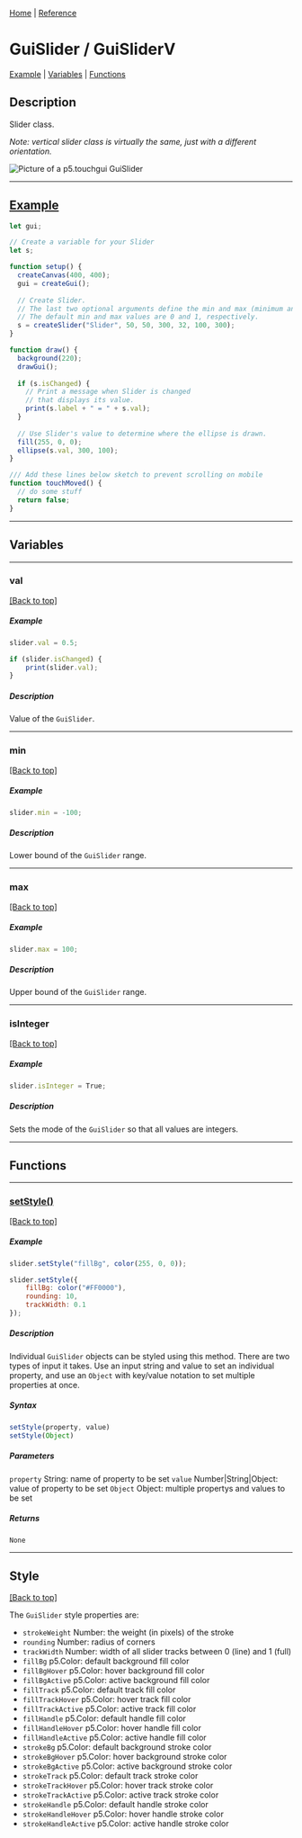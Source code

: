 [Home](../README.md) | [Reference](REFERENCE.md)

# GuiSlider / GuiSliderV
[Example](#example) | [Variables](#variables) | [Functions](#functions)

## Description
Slider class.

*Note: vertical slider class is virtually the same, just with a different orientation.*

![Picture of a p5.touchgui GuiSlider](../design/GuiSlider.png)

-----

## [Example](https://editor.p5js.org/L05/sketches/urlZ9XCsZ)
```javascript
let gui;

// Create a variable for your Slider
let s;

function setup() {
  createCanvas(400, 400);
  gui = createGui();
  
  // Create Slider.
  // The last two optional arguments define the min and max (minimum and maximum) values.
  // The default min and max values are 0 and 1, respectively.
  s = createSlider("Slider", 50, 50, 300, 32, 100, 300);
}

function draw() {
  background(220);
  drawGui();
  
  if (s.isChanged) {
    // Print a message when Slider is changed
    // that displays its value.
    print(s.label + " = " + s.val);
  }
  
  // Use Slider's value to determine where the ellipse is drawn.
  fill(255, 0, 0);
  ellipse(s.val, 300, 100);
}

/// Add these lines below sketch to prevent scrolling on mobile
function touchMoved() {
  // do some stuff
  return false;
}
```

-----

## Variables

-----

### val
[[Back to top]](#description)

##### Example
```javascript
slider.val = 0.5;
```
```javascript
if (slider.isChanged) {
    print(slider.val);
}
```

##### Description
Value of the `GuiSlider`.

-----

### min
[[Back to top]](#description)

##### Example
```javascript
slider.min = -100;
```

##### Description
Lower bound of the `GuiSlider` range.

-----

### max
[[Back to top]](#description)

##### Example
```javascript
slider.max = 100;
```

##### Description
Upper bound of the `GuiSlider` range.

-----

### isInteger
[[Back to top]](#description)

##### Example
```javascript
slider.isInteger = True;
```

##### Description
Sets the mode of the `GuiSlider` so that all values are integers.

-----

## Functions

-----

### [setStyle()]()
[[Back to top]](#description)

##### Example
```javascript
slider.setStyle("fillBg", color(255, 0, 0));
```
```javascript
slider.setStyle({
    fillBg: color("#FF0000"),
    rounding: 10,
    trackWidth: 0.1
});
```

##### Description
Individual `GuiSlider` objects can be styled using this method. There are two types of input it takes. Use an input string and value to set an individual property, and use an `Object` with key/value notation to set multiple properties at once.

##### Syntax
```javascript
setStyle(property, value)
setStyle(Object)
```

##### Parameters
`property` String: name of property to be set
`value` Number|String|Object: value of property to be set
`Object` Object: multiple propertys and values to be set

##### Returns
`None`

-----

## Style
[[Back to top]](#description)

The `GuiSlider` style properties are:
* `strokeWeight` Number: the weight (in pixels) of the stroke
* `rounding` Number: radius of corners
* `trackWidth` Number: width of all slider tracks between 0 (line) and 1 (full)
* `fillBg` p5.Color: default background fill color
* `fillBgHover` p5.Color: hover background fill color
* `fillBgActive` p5.Color: active background fill color
* `fillTrack` p5.Color: default track fill color
* `fillTrackHover` p5.Color: hover track fill color
* `fillTrackActive` p5.Color: active track fill color
* `fillHandle` p5.Color: default handle fill color
* `fillHandleHover` p5.Color: hover handle fill color
* `fillHandleActive` p5.Color: active handle fill color
* `strokeBg` p5.Color: default background stroke color
* `strokeBgHover` p5.Color: hover background stroke color
* `strokeBgActive` p5.Color: active background stroke color
* `strokeTrack` p5.Color: default track stroke color
* `strokeTrackHover` p5.Color: hover track stroke color
* `strokeTrackActive` p5.Color: active track stroke color
* `strokeHandle` p5.Color: default handle stroke color
* `strokeHandleHover` p5.Color: hover handle stroke color
* `strokeHandleActive` p5.Color: active handle stroke color